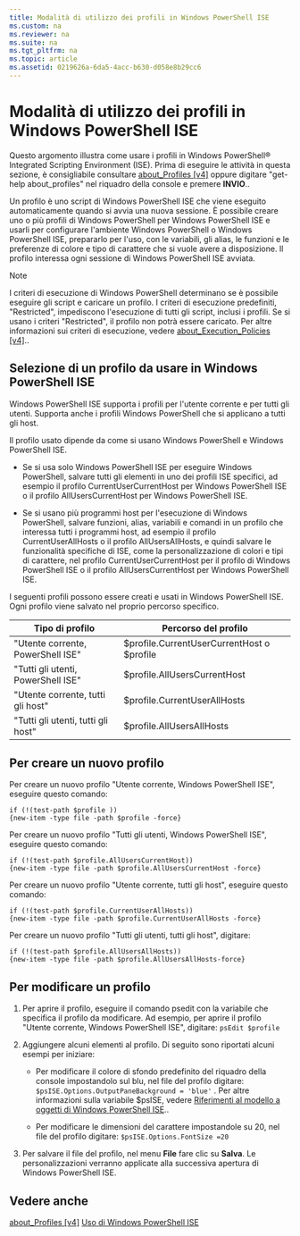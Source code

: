 ```yaml
---
title: Modalità di utilizzo dei profili in Windows PowerShell ISE
ms.custom: na
ms.reviewer: na
ms.suite: na
ms.tgt_pltfrm: na
ms.topic: article
ms.assetid: 0219626a-6da5-4acc-b630-d058e8b29cc6
---
```

# Modalità di utilizzo dei profili in Windows PowerShell ISE
Questo argomento illustra come usare i profili in Windows PowerShell® Integrated Scripting Environment (ISE). Prima di eseguire le attività in questa sezione, è consigliabile consultare [about_Profiles [v4]](https://technet.microsoft.com/en-us/library/e1d9e30a-70cc-4f36-949f-fc7cd96b4054) oppure digitare "get-help about_profiles" nel riquadro della console e premere **INVIO**..

Un profilo è uno script di Windows PowerShell ISE che viene eseguito automaticamente quando si avvia una nuova sessione.  È possibile creare uno o più profili di Windows PowerShell per Windows PowerShell ISE e usarli per configurare l'ambiente Windows PowerShell o Windows PowerShell ISE, prepararlo per l'uso, con le variabili, gli alias, le funzioni e le preferenze di colore e tipo di carattere che si vuole avere a disposizione. Il profilo interessa ogni sessione di Windows PowerShell ISE avviata.

> [!NOTE]
> I criteri di esecuzione di Windows PowerShell determinano se è possibile eseguire gli script e caricare un profilo. I criteri di esecuzione predefiniti, "Restricted", impediscono l'esecuzione di tutti gli script, inclusi i profili. Se si usano i criteri "Restricted", il profilo non potrà essere caricato. Per altre informazioni sui criteri di esecuzione, vedere [about_Execution_Policies [v4]](https://technet.microsoft.com/en-us/library/347708dc-1515-4d74-978b-8334603472e6)..

## Selezione di un profilo da usare in Windows PowerShell ISE
Windows PowerShell ISE supporta i profili per l'utente corrente e per tutti gli utenti. Supporta anche i profili Windows PowerShell che si applicano a tutti gli host.

Il profilo usato dipende da come si usano Windows PowerShell e Windows PowerShell ISE.

-   Se si usa solo Windows PowerShell ISE per eseguire Windows PowerShell, salvare tutti gli elementi in uno dei profili ISE specifici, ad esempio il profilo CurrentUserCurrentHost per Windows PowerShell ISE o il profilo AllUsersCurrentHost per Windows PowerShell ISE.

-   Se si usano più programmi host per l'esecuzione di Windows PowerShell, salvare funzioni, alias, variabili e comandi in un profilo che interessa tutti i programmi host, ad esempio il profilo CurrentUserAllHosts o il profilo AllUsersAllHosts, e quindi salvare le funzionalità specifiche di ISE, come la personalizzazione di colori e tipi di carattere, nel profilo CurrentUserCurrentHost per il profilo di Windows PowerShell ISE o il profilo AllUsersCurrentHost per Windows PowerShell ISE.

I seguenti profili possono essere creati e usati in Windows PowerShell ISE. Ogni profilo viene salvato nel proprio percorso specifico.

|Tipo di profilo|Percorso del profilo|
|----------------|----------------|
|"Utente corrente, PowerShell ISE"|$profile.CurrentUserCurrentHost o $profile|
|"Tutti gli utenti, PowerShell ISE"|$profile.AllUsersCurrentHost|
|"Utente corrente, tutti gli host"|$profile.CurrentUserAllHosts|
|"Tutti gli utenti, tutti gli host"|$profile.AllUsersAllHosts|

## Per creare un nuovo profilo
Per creare un nuovo profilo "Utente corrente, Windows PowerShell ISE", eseguire questo comando:

```
if (!(test-path $profile )) 
{new-item -type file -path $profile -force}
```

Per creare un nuovo profilo "Tutti gli utenti, Windows PowerShell ISE", eseguire questo comando:

```
if (!(test-path $profile.AllUsersCurrentHost)) 
{new-item -type file -path $profile.AllUsersCurrentHost -force}
```

Per creare un nuovo profilo "Utente corrente, tutti gli host", eseguire questo comando:

```
if (!(test-path $profile.CurrentUserAllHosts)) 
{new-item -type file -path $profile.CurrentUserAllHosts -force}
```

Per creare un nuovo profilo "Tutti gli utenti, tutti gli host", digitare:

```
if (!(test-path $profile.AllUsersAllHosts)) 
{new-item -type file -path $profile.AllUsersAllHosts-force}
```

## Per modificare un profilo

1.  Per aprire il profilo, eseguire il comando psedit con la variabile che specifica il profilo da modificare. Ad esempio, per aprire il profilo "Utente corrente, Windows PowerShell ISE", digitare: `psEdit $profile`

2.  Aggiungere alcuni elementi al profilo. Di seguito sono riportati alcuni esempi per iniziare:

    -   Per modificare il colore di sfondo predefinito del riquadro della console impostandolo sul blu, nel file del profilo digitare: `$psISE.Options.OutputPaneBackground = 'blue'` . Per altre informazioni sulla variabile $psISE, vedere [Riferimenti al modello a oggetti di Windows PowerShell ISE](https://technet.microsoft.com/en-us/library/e1a9e7d1-0fd5-47de-8d9b-f1be1ed13b0c)..

    -   Per modificare le dimensioni del carattere impostandole su 20, nel file del profilo digitare: `$psISE.Options.FontSize =20`

3.  Per salvare il file del profilo, nel menu **File** fare clic su **Salva**. Le personalizzazioni verranno applicate alla successiva apertura di Windows PowerShell ISE.

## Vedere anche
[about_Profiles [v4]](https://technet.microsoft.com/en-us/library/e1d9e30a-70cc-4f36-949f-fc7cd96b4054)
[Uso di Windows PowerShell ISE](Using-the-Windows-PowerShell-ISE.md)



<!--HONumber=May16_HO2-->


